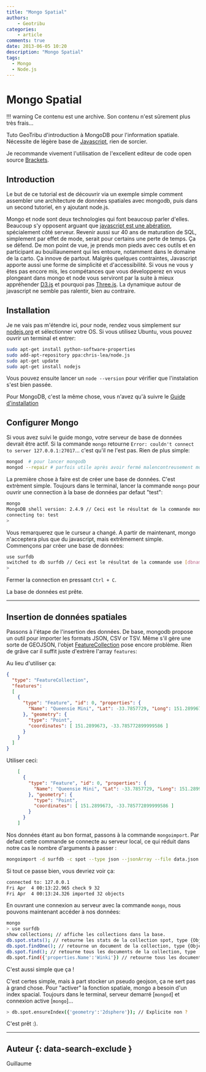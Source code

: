```yaml
---
title: "Mongo Spatial"
authors:
    - Geotribu
categories:
    - article
comments: true
date: 2013-06-05 10:20
description: "Mongo Spatial"
tags:
  - Mongo
  - Node.js
---
```


# Mongo Spatial

!!! warning
    Ce contenu est une archive. Son contenu n'est sûrement plus très frais...

Tuto GeoTribu d'introduction à MongoDB pour l'information spatiale. Nécessite de légère base de [Javascript](http://fr.openclassrooms.com/informatique/cours/dynamisez-vos-sites-web-avec-javascript), rien de sorcier.

Je recommande vivement l'utilisation de l'excellent editeur de code open source [Brackets](http://brackets.io/).

## Introduction

Le but de ce tutorial est de découvrir via un exemple simple comment assembler une architecture de données spatiales avec mongodb, puis dans un second tutoriel, en y ajoutant node.js.

Mongo et node sont deux technologies qui font beaucoup parler d'elles. Beaucoup s'y opposent arguant que [javascript est une abération](http://sametmax.com/un-gros-troll-de-plus-sur-javacscript/), spécialement côté serveur. Revenir aussi sur 40 ans de maturation de SQL, simplement par effet de mode, serait pour certains une perte de temps. Ça se défend. De mon point de vue, je prends mon pieds avec ces outils et en participant au bouillaunement qui les entoure, notamment dans le domaine de la carto. Ça innove de partout. Malgrès quelques contraintes, Javascript apporte aussi une forme de simplicité et d'accessibilité. Si vous ne vous y êtes pas encore mis, les compétances que vous développerez en vous plongeant dans mongo et node vous serviront par la suite à mieux appréhender [D3.js](http://d3js.org/) et pourquoi pas [Three.js](http://threejs.org/). La dynamique autour de javascript ne semble pas ralentir, bien au contraire.

## Installation

Je ne vais pas m'étendre ici, pour node, rendez vous simplement sur [nodejs.org](http://nodejs.org/ "nodejs.org") et sélectionner votre OS. Si vous utilisez Ubuntu, vous pouvez ouvrir un terminal et entrer:

```sh
sudo apt-get install python-software-properties
sudo add-apt-repository ppa:chris-lea/node.js
sudo apt-get update
sudo apt-get install nodejs
```

Vous pouvez ensuite lancer un `node --version` pour vérifier que l'instalation s'est bien passée.

Pour MongoDB, c'est la même chose, vous n'avez qu'à suivre le [Guide d'installation](http://docs.mongodb.org/manual/installation/ "docs.mongodb.org/manual/installation/")

## Configurer Mongo

Si vous avez suivi le guide mongo, votre serveur de base de données devrait être actif. Si la commande `mongo` retourne `Error: couldn't connect to server 127.0.0.1:27017`... c'est qu'il ne l'est pas. Rien de plus simple:

```sh
mongod  # pour lancer mongodb
mongod --repair # parfois utile après avoir fermé malencontreusement mongod...
```

La première chose à faire est de créer une base de données. C'est extrèment simple. Toujours dans le terminal, lancer la commande `mongo` pour ouvrir une connection à la base de données par defaut "test":

```sh
mongo
MongoDB shell version: 2.4.9 // Ceci est le résultat de la commande mongo.
connecting to: test
>
```

Vous remarquerez que le curseur a changé. A partir de maintenant, mongo n'acceptera plus que du javascript, mais extrêmement simple.  
Commençons par créer une base de données:

```sh
use surfdb
switched to db surfdb // Ceci est le résultat de la commande use [dbname].
>
```

Fermer la connection en pressant `Ctrl + C`.

La base de données est prête.

----

## Insertion de données spatiales

Passons à l'étape de l'insertion des données. De base, mongodb propose un outil pour importer les formats JSON, CSV or TSV. Même s'il gère une sorte de GEOJSON, l'objet [FeatureCollection](http://geojson.org/geojson-spec.html#feature-collection-objects) pose encore problème. Rien de grâve car il suffit juste d'extrère l'array `features`:

Au lieu d'utiliser ça:

```json
{
  "type": "FeatureCollection",
  "features":
  [
    {
      "type": "Feature", "id": 0, "properties": {
        "Name": "Queensie Mini", "Lat": -33.7857729, "Long": 151.2899673
      }, "geometry": {
        "type": "Point",
        "coordinates": [ 151.2899673, -33.785772899999586 ]
      }
    }
  ]
}
```

Utiliser ceci:

```json
    [
      {
        "type": "Feature", "id": 0, "properties": {
          "Name": "Queensie Mini", "Lat": -33.7857729, "Long": 151.2899673
        }, "geometry": {
          "type": "Point",
          "coordinates": [ 151.2899673, -33.785772899999586 ]
        }
      }
    ]
```

Nos données étant au bon format, passons à la commande `mongoimport`. Par defaut cette commande se connecte au serveur local, ce qui réduit dans notre cas le nombre d'arguments à passer :

```bash
mongoimport -d surfdb -c spot --type json --jsonArray --file data.json
```

Si tout ce passe bien, vous devriez voir ça:

```sh
connected to: 127.0.0.1
Fri Apr  4 00:13:22.965 check 9 32
Fri Apr  4 00:13:24.326 imported 32 objects
```

En ouvrant une connexion au serveur avec la commande `mongo`, nous pouvons maintenant accéder à nos données:

```sh
mongo
> use surfdb
show collections; // affiche les collections dans la base.
db.spot.stats(); // retourne les stats de la collection spot, type {Object}.
db.spot.findOne(); // retourne un document de la collection, type {Object}.
db.spot.find(); // retourne tous les documents de la collection, type [Array].
db.spot.find({'properties.Name':'Winki'}) // retourne tous les documents qui ont comme proprieté "properties.Name" = "Winki".
```

C'est aussi simple que ça !

C'est certes simple, mais à part stocker un pseudo geojson, ça ne sert pas à grand chose. Pour "activer" la fonction spatiale, mongo a besoin d'un index spacial. Toujours dans le terminal, serveur demarré [`mongod`] et connexion active [`mongo`]...

```sh
> db.spot.ensureIndex({'geometry':'2dsphere'}); // Explicite non ?
```

C'est prêt :).

----

## Auteur {: data-search-exclude }

Guillaume
